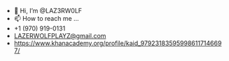 - 👋 Hi, I’m @LAZ3RW0LF
- 📫 How to reach me ...
- +1 (970) 919-0131
- LAZERWOLFPLAYZ@gmail.com
- https://www.khanacademy.org/profile/kaid_979231835959986117146697/

<!---
LAZ3RW0LF/LAZ3RW0LF is a ✨ special ✨ repository because its `README.md` (this file) appears on your GitHub profile.
You can click the Preview link to take a look at your changes.
--->
